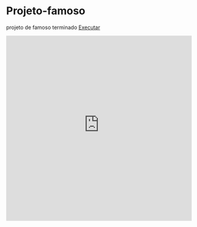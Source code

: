 # Projeto-famoso
 projeto de famoso terminado
<a href="https://gustavocarvalhorodrigues.github.io/Projeto-famoso/">Executar</a>

<iframe src="https://gustavocarvalhorodrigues.github.io/Projeto-famoso/" frameborder="0" height="500" width="500">Executar</iframe>